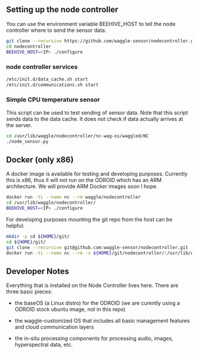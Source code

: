 

## Setting up the node controller

You can use the environment variable BEEHIVE_HOST to tell the node controller where to send the sensor data.

```bash
git clone --recursive https://github.com/waggle-sensor/nodecontroller.git
cd nodecontroller
BEEHIVE_HOST=<IP> ./configure
```

### node controller services

```bash
/etc/init.d/data_cache.sh start
/etc/init.d/communications.sh start
```

### Simple CPU temperature sensor

This script can be used to test sending of sensor data. Note that this script sends data to the data cache. It does not check if data actually arrives at the server.

```bash
cd /usr/lib/waggle/nodecontroller/nc-wag-os/waggled/NC
./node_sensor.py 
```

## Docker (only x86)

A docker image is available for testing and developing purposes. Currently this is x86, thus it will not run on the ODROID which has an ARM architecture. We will provide ARM Docker images soon I hope.

```bash
docker run -ti --name nc --rm waggle/nodecontroller
cd /usr/lib/waggle/nodecontroller/
BEEHIVE_HOST=<IP> ./configure
```

For developing purposes mounting the git repo from the host can be helpful:
```bash
mkdir -p cd ${HOME}/git/
cd ${HOME}/git/
git clone --recursive git@github.com:waggle-sensor/nodecontroller.git
docker run -ti --name nc --rm -v ${HOME}/git/nodecontroller/:/usr/lib/waggle/nodecontroller  waggle/nodecontroller
```

## Developer Notes

Everything that is installed on the Node Controller lives here.  There
are three basic pieces: 

* the baseOS (a Linux distro) for the ODROID
   (we are curently using a ODROID stock ubuntu image, not in this repo)

* the waggle-customized OS that includes all basic management
  features and cloud communication layers

* the in-situ processing components for processing audio, images,
  hyperspectral data, etc.


